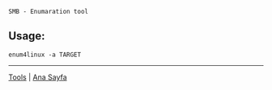     SMB - Enumaration tool

## Usage:

    enum4linux -a TARGET



---
[Tools](../tools.md) | [Ana Sayfa](../README.md)
